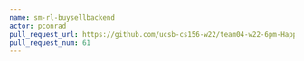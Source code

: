 ```yaml
---
name: sm-rl-buysellbackend
actor: pconrad
pull_request_url: https://github.com/ucsb-cs156-w22/team04-w22-6pm-HappyCows/pull/61
pull_request_num: 61
---
```

